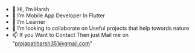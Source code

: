 - 👋 Hi, I’m Harsh
- 👀 I’m Mobile App Developer In Flutter
- 🌱 I’m Learner
- 💞️ I’m looking to collaborate on Useful projects that help towords nature
- 📫 If you Want to Contact Then just Mail me on "prajapatiharsh351@gmail.com"

<!---
harshlet/harshlet is a ✨ special ✨ repository because its `README.md` (this file) appears on your GitHub profile.
You can click the Preview link to take a look at your changes.
--->
